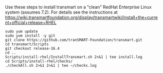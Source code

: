 Use these steps to install transmart on a "clean" RedHat Enterprise Linux system (assumes 7.2).
For details see the instructions at
https://wiki.transmartfoundation.org/display/transmartwiki/Install+the+current+official+release+RHEL

    sudo yum update
    sudo yum install -y git
    git clone https://github.com/tranSMART-Foundation/transmart.git
    cd transmart/Scripts
    git checkout release-16.4
    cd ..
    Scripts/install-rhel/InstallTransmart.sh 2>&1 | tee install.log
    cd Scripts/install-rhel/checks/
    ./checkAll.sh 2>&1 2>&1 | tee ~/checks.log

